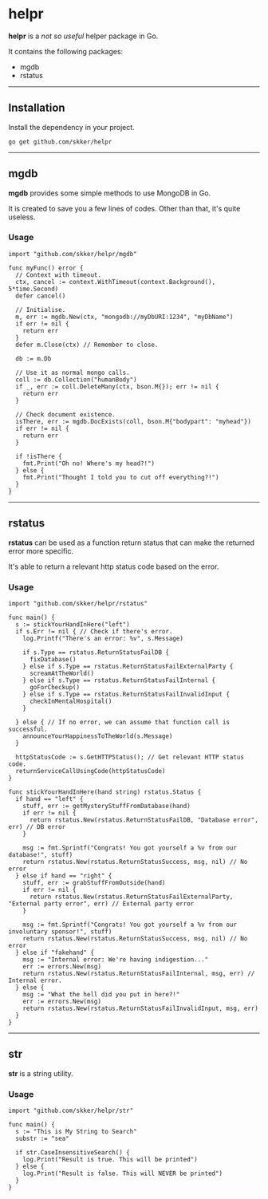 # helpr
**helpr** is a _not so useful_ helper package in Go.

It contains the following packages:  
* mgdb  
* rstatus

---
## Installation

Install the dependency in your project.

    go get github.com/skker/helpr

---
## mgdb

**mgdb** provides some simple methods to use MongoDB in Go. 

It is created to save you a few lines of codes. Other than that, it's quite useless.

### Usage

    import "github.com/skker/helpr/mgdb"
    
    func myFunc() error {
      // Context with timeout.
      ctx, cancel := context.WithTimeout(context.Background(), 5*time.Second)
      defer cancel()
      
      // Initialise.
      m, err := mgdb.New(ctx, "mongodb://myDbURI:1234", "myDbName")
      if err != nil {
        return err
      }
      defer m.Close(ctx) // Remember to close.
      
      db := m.Db
      
      // Use it as normal mongo calls.
      coll := db.Collection("humanBody")
      if _, err := coll.DeleteMany(ctx, bson.M{}); err != nil {
        return err
      }
      
      // Check document existence.
      isThere, err := mgdb.DocExists(coll, bson.M{"bodypart": "myhead"})
      if err != nil {
        return err
      }
      
      if !isThere {
        fmt.Print("Oh no! Where's my head?!")
      } else {
        fmt.Print("Thought I told you to cut off everything?!")
      }
    }

---
## rstatus

**rstatus** can be used as a function return status that can make the returned error more specific.

It's able to return a relevant http status code based on the error.

### Usage

    import "github.com/skker/helpr/rstatus"

    func main() {
      s := stickYourHandInHere("left")
      if s.Err != nil { // Check if there's error.
        log.Printf("There's an error: %v", s.Message)
        
        if s.Type == rstatus.ReturnStatusFailDB {
          fixDatabase()
        } else if s.Type == rstatus.ReturnStatusFailExternalParty {
          screamAtTheWorld()
        } else if s.Type == rstatus.ReturnStatusFailInternal {
          goForCheckup()
        } else if s.Type == rstatus.ReturnStatusFailInvalidInput {
          checkInMentalHospital()
        }
        
      } else { // If no error, we can assume that function call is successful.
        announceYourHappinessToTheWorld(s.Message)
      }
      
      httpStatusCode := s.GetHTTPStatus(); // Get relevant HTTP status code.
      returnServiceCallUsingCode(httpStatusCode)
    }

    func stickYourHandInHere(hand string) rstatus.Status {
      if hand == "left" {
        stuff, err := getMysteryStuffFromDatabase(hand)
        if err != nil {
          return rstatus.New(rstatus.ReturnStatusFailDB, "Database error", err) // DB error
        }
        
        msg := fmt.Sprintf("Congrats! You got yourself a %v from our database!", stuff)
        return rstatus.New(rstatus.ReturnStatusSuccess, msg, nil) // No error
      } else if hand == "right" {
        stuff, err := grabStuffFromOutside(hand)
        if err != nil {
          return rstatus.New(rstatus.ReturnStatusFailExternalParty, "External party error", err) // External party error
        }
        
        msg := fmt.Sprintf("Congrats! You got yourself a %v from our involuntary sponsor!", stuff)
        return rstatus.New(rstatus.ReturnStatusSuccess, msg, nil) // No error
      } else if "fakehand" {
        msg := "Internal error: We're having indigestion..."
        err := errors.New(msg)
        return rstatus.New(rstatus.ReturnStatusFailInternal, msg, err) // Internal error.
      } else {
        msg := "What the hell did you put in here?!"
        err := errors.New(msg)
        return rstatus.New(rstatus.ReturnStatusFailInvalidInput, msg, err)
      }
    }


---
## str

**str** is a string utility.

### Usage

    import "github.com/skker/helpr/str"

    func main() {
      s := "This is My String to Search"
      substr := "sea"

      if str.CaseInsensitiveSearch() {
        log.Print("Result is true. This will be printed")
      } else { 
        log.Print("Result is false. This will NEVER be printed")
      }
    }